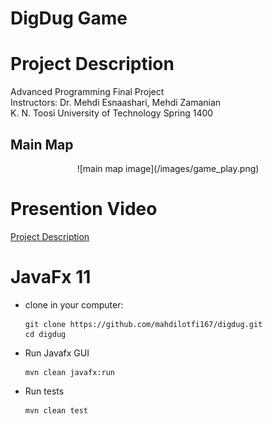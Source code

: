 # DigDug Game

# Project Description

<p> Advanced Programming Final Project <br>
    Instructors: Dr. Mehdi Esnaashari, Mehdi Zamanian <br>
    K. N. Toosi University of Technology Spring 1400 <br>
</p>

## Main Map

<div align=center> ![main map image](/images/game_play.png) </div>

# Presention Video

[Project Description](https://drive.google.com/file/d/1pVHd6vOuABHsSp1Yyli5V137IIYeQMJj/view?usp=drivesdk)

# JavaFx 11

<ul>
<li>
clone in your computer:

```
git clone https://github.com/mahdilotfi167/digdug.git
cd digdug
```

</li>
<li>
    <p>Run Javafx GUI</p>

```
mvn clean javafx:run
```

</li>

<li>
    <p>Run tests</p>

```
mvn clean test
```

</li>

</ul>
